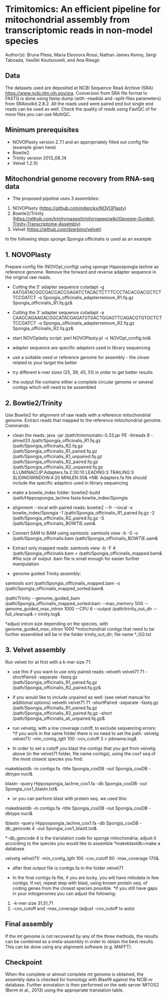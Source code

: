 # Trimitomics: An efficient pipeline for mitochondrial assembly from transcriptomic reads in non-model species
Author(s): Bruna Plese, Maria Eleonora Rossi, Nathan James Kenny, Sergi Taboada, Vasiliki Koutsouveli, and Ana Riesgo   

## Data

The datasets used are deposited at NCBI Sequence Read Archive (SRA) https://www.ncbi.nlm.nih.gov/sra. Conversion from SRA file format to FASTQ is done using fastq-dump (with –readids and –split-files parameters) from SRAtoolkit.2.8.2. All the reads used were paired end but single end reads can be used as well. Check the quality of reads using FastQC of for more files you can use MultiQC.

## Minimum prerequisites

* NOVOPlasty version 2.7.1 and an appropriately filled out config file (example given here)
* Bowtie2 
* Trinity version 2013_08_14 
* Velvet 1.2.10

## Mitochondrial genome recovery from RNA-seq data 
* The proposed pipeline uses 3 assemblies:

1. NOVOPlasty (https://github.com/ndierckx/NOVOPlasty)
2. Bowtie2/Trinity (https://github.com/trinityrnaseq/trinityrnaseq/wiki/Genome-Guided-Trinity-Transcriptome-Assembly)
3. Velvet (https://github.com/dzerbino/velvet)

In the following steps sponge Spongia officinalis is used as an example
## 1. NOVOPlasty 

Prepare config file (NOVOpl_config) using sponge Hippospongia lachne as reference genome. Remove the forward and reverse adapter sequence in the original raw reads.

* Cutting the 5’ adapter sequence
cutadapt -g AATGATACGGCGACCACCGAGATCTACACTCTTTCCCTACACGACGCTCTTCCGATCT -o Spongia_officinalis_adapterremove_R1.fq.gz Spongia_officinalis_R1.fq.gz& 

* Cutting the 3’ adapter sequence
cutadapt -a CAAGCAGAAGACGGCATACGAGATGTGACTGGAGTTCAGACGTGTGCTCTTCCGATCT -o Spongia_officinalis_adapterremove_R2.fq.gz Spongia_officinalis_R2.fq.gz&  

* start NOVOplasty script:
perl NOVOPlasty.pl -c NOVOpl_config.txt&

* adapter sequence are specific adaptors used in library sequencing
* use a suitable seed or reference genome for assembly - the closer related to your target the better
* try different k-mer sizes (25, 39, 45, 51) in order to get better results
* the output file contains either a complete circular genome or several contigs which will need to be assembled

## 2. Bowtie2/Trinity

Use Bowtie2 for alignment of raw reads with a reference mitochondrial genome. Extract reads that mapped to the reference mitochondrial genome. Commands:

* clean the reads:
java -jar /path/trimmomatic-0.33.jar PE -threads 8 -phred33 /path/Spongia_officinalis_R1.fq.gz /path/Spongia_officinalis_R2.fq.gz /path/Spongia_officinalis_R1_paired.fq.gz /path/Spongia_officinalis_R1_unpaired.fq.gz /path/Spongia_officinalis_R2_paired.fq.gz /path/Spongia_officinalis_R2_unpaired.fq.gz ILLUMINACLIP:Adapters.fa:2:30:10 LEADING:3 TRAILING:3 SLIDINGWINDOW:4:20 MINLEN:30&
*NB: Adapters.fa file should include the specific adaptors used in library sequencing

* make a bowtie_index folder:
bowtie2-build /path/Hippospongia_lachne.fasta bowtie_index/Spongia

* alignment --local with paired reads:
bowtie2 --fr --local -x bowtie_index/Spongia -1 /path/Spongia_officinalis_R1_paired.fq.gz -2 /path/Spongia_officinalis_R2_paired.fq.gz -S /path/Spongia_officinalis_BOWTIE.sam&

* Convert SAM to BAM using samtools: 
samtools view -b -S -o /path/Spongia_officinalis.bam /path/Spongia_officinalis_BOWTIE.sam&

* Extract only mapped reads: 
samtools view -b -F 4 /path/Spongia_officinalis.bam > /path/Spongia_officinalis_mapped.bam& #file size of output .bam file is small enough for easier further manipulation

* genome guided Trinity assembly:

samtools sort /path/Spongia_officinalis_mapped.bam -o /path/Spongia_officinalis_mapped_sorted.bam&

/path/Trinity --genome_guided_bam /path/Spongia_officinalis_mapped_sorted.bam --max_memory 50G --genome_guided_max_intron 1000 --CPU 6 --output /path/trinity_out_dir --full_cleanup& > trinity.log&

*adjust intron size depending on the species, with genome_guided_max_intron 1000
*mitochondrial contigs that need to be further assembled will be in the folder trinity_out_dir; file name *_GG.txt


## 3. Velvet assembly

Run velvet for at first with a k-mer size 71: 

* use this if you want to use only paired reads:
velveth velvet71 71 -shortPaired -separate -fastq.gz /path/Spongia_officinalis_R1_paired.fq.gz /path/Spongia_officinalis_R2_paired.fq.gz&

* if you would like to include unpaired as well: (see velvet manual for additional options)
velveth velvet71 71 -shortPaired -separate -fastq.gz /path/Spongia_officinalis_R1_paired.fq.gz /path/Spongia_officinalis_R2_paired.fq.gz -short /path/Spongia_officinalis_all_unpaired.fq.gz&

* run velvetg, with a low coverage cutoff, to exclude sequencing errors:
*if you work in the same folder there is no need to set the path. 
velvetg velvet71/ -min_contig_lgth 100 -cov_cutoff 3 > jobname.log&

* In order to set a cutoff you blast the contigs that you got from velvetg above (in the velvet71 folder, file name contigs), using the cox1 seq of the most closest species you find:

makeblastdb -in contigs.fa -title Spongia_coxDB -out Spongia_coxDB -dbtype nucl& 

blastn -query Hippospongia_lachne_cox1.fa -db Spongia_coxDB -out Spongia_cox1_blastn.txt&

* or you can perform blast with protein seq. we used this:

makeblastdb -in contigs.fa -title Spongia_coxDB -out Spongia_coxDB -dbtype nucl&

tblastn -query Hippospongia_lachne_cox1.fa -db Spongia_coxDB -db_gencode 4 -out Spongia_cox1_blastt.txt&

*-db_gencode 4 is the translation code for sponge mitochondria; adjust it according to the species you would like to assemble
*makeblastdb=make a database 

velvetg velvet71/ -min_contig_lgth 100 -cov_cutoff 80 -max_coverage 170&

* after that output file is contigs.fa in the folder velvet71

* In the final contigs.fa file, if you are lucky, you will have mitodata in few contigs. If not, repeat step with blast, using known protein seq. of coding genes from the closest species possible. 
*if you still have gaps in your mitogenomes you can adjust the following:
1. -k-mer size 31,51,71
2. -cov_cutoff and -max_coverage (adjust -cov_cutoff to auto)


## Final assembly
If the mt genome is not recovered by any of the three methods, the results can be combined as a meta-assembly in order to obtain the best results. This can be done using any alignment software (e.g. MAFFT). 

## Checkpoint
When the complete or almost complete mt genome is obtained, the assembly data is checked for homology with BlastN against the NCBI nr database. Further annotation is then performed on the web server MITOS2 (Bernt et al., 2013) using the appropriate translation table.
